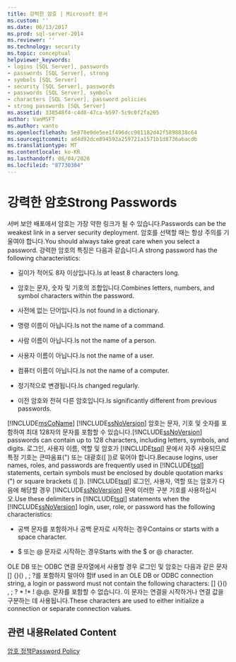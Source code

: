 ```yaml
---
title: 강력한 암호 | Microsoft 문서
ms.custom: ''
ms.date: 06/13/2017
ms.prod: sql-server-2014
ms.reviewer: ''
ms.technology: security
ms.topic: conceptual
helpviewer_keywords:
- logins [SQL Server], passwords
- passwords [SQL Server], strong
- symbols [SQL Server]
- security [SQL Server], passwords
- passwords [SQL Server], symbols
- characters [SQL Server], password policies
- strong passwords [SQL Server]
ms.assetid: 338548f4-c4d8-47ca-b597-5c9c0f2fa205
author: VanMSFT
ms.author: vanto
ms.openlocfilehash: 5e878e0de5ee1f496dcc981182d42f5898838c64
ms.sourcegitcommit: ad4d92dce894592a259721a1571b1d8736abacdb
ms.translationtype: MT
ms.contentlocale: ko-KR
ms.lasthandoff: 08/04/2020
ms.locfileid: "87730304"
---
```

# <a name="strong-passwords"></a><span data-ttu-id="f91b6-102">강력한 암호</span><span class="sxs-lookup"><span data-stu-id="f91b6-102">Strong Passwords</span></span>
  <span data-ttu-id="f91b6-103">서버 보안 배포에서 암호는 가장 약한 링크가 될 수 있습니다.</span><span class="sxs-lookup"><span data-stu-id="f91b6-103">Passwords can be the weakest link in a server security deployment.</span></span> <span data-ttu-id="f91b6-104">암호를 선택할 때는 항상 주의를 기울여야 합니다.</span><span class="sxs-lookup"><span data-stu-id="f91b6-104">You should always take great care when you select a password.</span></span> <span data-ttu-id="f91b6-105">강력한 암호의 특징은 다음과 같습니다.</span><span class="sxs-lookup"><span data-stu-id="f91b6-105">A strong password has the following characteristics:</span></span>  
  
-   <span data-ttu-id="f91b6-106">길이가 적어도 8자 이상입니다.</span><span class="sxs-lookup"><span data-stu-id="f91b6-106">Is at least 8 characters long.</span></span>  
  
-   <span data-ttu-id="f91b6-107">암호는 문자, 숫자 및 기호의 조합입니다.</span><span class="sxs-lookup"><span data-stu-id="f91b6-107">Combines letters, numbers, and symbol characters within the password.</span></span>  
  
-   <span data-ttu-id="f91b6-108">사전에 없는 단어입니다.</span><span class="sxs-lookup"><span data-stu-id="f91b6-108">Is not found in a dictionary.</span></span>  
  
-   <span data-ttu-id="f91b6-109">명령 이름이 아닙니다.</span><span class="sxs-lookup"><span data-stu-id="f91b6-109">Is not the name of a command.</span></span>  
  
-   <span data-ttu-id="f91b6-110">사람 이름이 아닙니다.</span><span class="sxs-lookup"><span data-stu-id="f91b6-110">Is not the name of a person.</span></span>  
  
-   <span data-ttu-id="f91b6-111">사용자 이름이 아닙니다.</span><span class="sxs-lookup"><span data-stu-id="f91b6-111">Is not the name of a user.</span></span>  
  
-   <span data-ttu-id="f91b6-112">컴퓨터 이름이 아닙니다.</span><span class="sxs-lookup"><span data-stu-id="f91b6-112">Is not the name of a computer.</span></span>  
  
-   <span data-ttu-id="f91b6-113">정기적으로 변경됩니다.</span><span class="sxs-lookup"><span data-stu-id="f91b6-113">Is changed regularly.</span></span>  
  
-   <span data-ttu-id="f91b6-114">이전 암호와 전혀 다른 암호입니다.</span><span class="sxs-lookup"><span data-stu-id="f91b6-114">Is significantly different from previous passwords.</span></span>  
  
 [!INCLUDE[msCoName](../../includes/msconame-md.md)] <span data-ttu-id="f91b6-115">[!INCLUDE[ssNoVersion](../../includes/ssnoversion-md.md)] 암호는 문자, 기호 및 숫자를 포함하여 최대 128자의 문자를 포함할 수 있습니다.</span><span class="sxs-lookup"><span data-stu-id="f91b6-115">[!INCLUDE[ssNoVersion](../../includes/ssnoversion-md.md)] passwords can contain up to 128 characters, including letters, symbols, and digits.</span></span> <span data-ttu-id="f91b6-116">로그인, 사용자 이름, 역할 및 암호가 [!INCLUDE[tsql](../../includes/tsql-md.md)] 문에서 자주 사용되므로 특정 기호는 큰따옴표(") 또는 대괄호([ ])로 묶어야 합니다.</span><span class="sxs-lookup"><span data-stu-id="f91b6-116">Because logins, user names, roles, and passwords are frequently used in [!INCLUDE[tsql](../../includes/tsql-md.md)] statements, certain symbols must be enclosed by double quotation marks (") or square brackets ([ ]).</span></span> <span data-ttu-id="f91b6-117">[!INCLUDE[tsql](../../includes/tsql-md.md)] 로그인, 사용자, 역할 또는 암호가 다음에 해당할 경우 [!INCLUDE[ssNoVersion](../../includes/ssnoversion-md.md)] 문에 이러한 구분 기호를 사용하십시오.</span><span class="sxs-lookup"><span data-stu-id="f91b6-117">Use these delimiters in [!INCLUDE[tsql](../../includes/tsql-md.md)] statements when the [!INCLUDE[ssNoVersion](../../includes/ssnoversion-md.md)] login, user, role, or password has the following characteristics:</span></span>  
  
-   <span data-ttu-id="f91b6-118">공백 문자를 포함하거나 공백 문자로 시작하는 경우</span><span class="sxs-lookup"><span data-stu-id="f91b6-118">Contains or starts with a space character.</span></span>  
  
-   <span data-ttu-id="f91b6-119">$ 또는 \@ 문자로 시작하는 경우</span><span class="sxs-lookup"><span data-stu-id="f91b6-119">Starts with the $ or \@ character.</span></span>  
  
 <span data-ttu-id="f91b6-120">OLE DB 또는 ODBC 연결 문자열에서 사용할 경우 로그인 및 암호는 다음과 같은 문자 [] {}() , ; ?를 포함하지 말아야 함</span><span class="sxs-lookup"><span data-stu-id="f91b6-120">If used in an OLE DB or ODBC connection string, a login or password must not contain the following characters: [] {}() , ; ?</span></span> <span data-ttu-id="f91b6-121">\* !</span><span class="sxs-lookup"><span data-stu-id="f91b6-121">\* !</span></span> <span data-ttu-id="f91b6-122">\@.</span><span class="sxs-lookup"><span data-stu-id="f91b6-122">\@.</span></span> <span data-ttu-id="f91b6-123">문자를 포함할 수 없습니다. 이 문자는 연결을 시작하거나 연결 값을 구분하는 데 사용됩니다.</span><span class="sxs-lookup"><span data-stu-id="f91b6-123">These characters are used to either initialize a connection or separate connection values.</span></span>  
  
## <a name="related-content"></a><span data-ttu-id="f91b6-124">관련 내용</span><span class="sxs-lookup"><span data-stu-id="f91b6-124">Related Content</span></span>  
 [<span data-ttu-id="f91b6-125">암호 정책</span><span class="sxs-lookup"><span data-stu-id="f91b6-125">Password Policy</span></span>](password-policy.md)  
  
  
